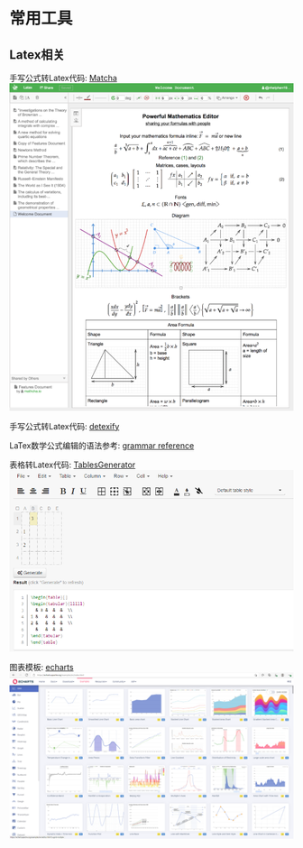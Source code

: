 # 常用工具

## Latex相关
手写公式转Latex代码: [Matcha](https://www.mathcha.io/)
![Matcha](mathcha.png)

手写公式转Latex代码: [detexify](http://detexify.kirelabs.org/classify.html)

LaTex数学公式编辑的语法参考: [grammar reference](https://math.meta.stackexchange.com/questions/5020/mathjax-basic-tutorial-and-quick-reference)

表格转Latex代码: [TablesGenerator](https://www.tablesgenerator.com/)
![TablesGenerator](tablesgenerator.png)

图表模板: [echarts](https://echarts.apache.org/examples/en/index.html)
![echarts](echarts.png)

